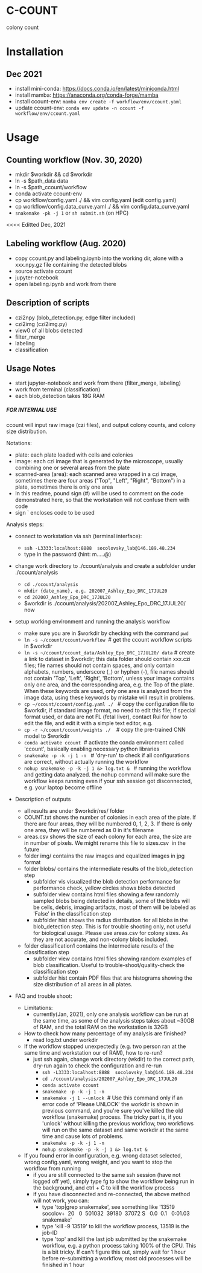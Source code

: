 # C-COUNT
colony count

# Installation
## Dec 2021
- install mini-conda: https://docs.conda.io/en/latest/miniconda.html
- install mamba: https://anaconda.org/conda-forge/mamba 
- install ccount-env: `mamba env create -f workflow/env/ccount.yaml`
- update ccount-env: `conda env update -n ccount -f workflow/env/ccount.yaml`

# Usage
## Counting workflow (Nov. 30, 2020)
- mkdir $workdir && cd $workdir
- ln -s $path_data data
- ln -s $path_ccount/workflow
- conda activate ccount-env
- cp workflow/config.yaml ./ && vim config.yaml (edit config.yaml)
- cp workflow/config.data_curve.yaml ./ && vim config.data_curve.yaml 
- `snakemake -pk -j 1` or `sh submit.sh` (on HPC) 

<<<< Editted Dec, 2021


## Labeling workflow (Aug. 2020)
- copy ccount.py and labeling.ipynb into the working dir, alone with a xxx.npy.gz file containing the detected blobs
- source activate ccount
- jupyter-notebook
- open labeling.ipynb and work from there

## Description of scripts
- czi2npy (blob_detection.py, edge filter included)
- czi2img (czi2img.py)
- view0 of all blobs detected
- filter_merge
- labeling
- classification

## Usage Notes
- start jupyter-notebook and work from there (filter_merge, labeling)
- work from terminal (classification)
- each blob_detection takes 18G RAM

##### FOR INTERNAL USE ####
ccount will input raw image (czi files), and output colony counts, and colony size distribution.

Notations:
- plate: each plate loaded with cells and colonies
- image: each czi image that is generated by the microscope, usually combining one or several areas from the plate
- scanned-area (area): each scanned area wrapped in a czi image, sometimes there are four areas ("Top", "Left", "Right", "Bottom") in a plate, sometimes there is only one area
- In this readme, pound sign (#) will be used to comment on the code demonstrated here, so that the workstation will not confuse them with code
- sign ` encloses code to be used

Analysis steps:
- connect to workstation via ssh (terminal interface):
	- `ssh -L3333:localhost:8888  socolovsky_lab@146.189.48.234`
	- type in the password (hint: m.....@)
- change work directory to ./ccount/analysis and create a subfolder under ./ccount/analysis
	- `cd ./ccount/analysis`
	- `mkdir {date_name}, e.g. 202007_Ashley_Epo_DRC_17JUL20`
	- `cd 202007_Ashley_Epo_DRC_17JUL20`
	- $workdir is ./ccount/analysis/202007_Ashley_Epo_DRC_17JUL20/  now
- setup working environment and running the analysis workflow 
	- make sure you are in $workdir by checking with the command `pwd`
	- `ln -s ~/ccount/ccount/workflow`  # get the ccount workflow scripts in $workdir
	- `ln -s ~/ccount/ccount_data/Ashley_Epo_DRC_17JUL20/ data` # create a link to dataset in $workdir; this data folder should contain xxx.czi files; file names should not contain spaces, and only contain alphabets, numbers, underscore (_) or hyphen (-), file names should not contain 'Top', 'Left', 'Right', 'Bottom', unless your image contains only one area, and the corresponding area, e.g. the Top of the plate. When these keywords are used, only one area is analyzed from the image data, using these keywords by mistake will result in problems.
	- `cp ~/ccount/ccount/config.yaml ./ ` # copy the configuration file to $workdir, if standard image format, no need to edit this file; if special format used, or data are not FL (fetal liver), contact Rui for how to edit the file, and edit it with a simple text editor, e.g. 
	- `cp -r ~/ccount/ccount/weights ./ `  # copy the pre-trained CNN model to $workdir
	- `conda activate ccount`  # activate the conda environment called 'ccount', basically enabling necessary python libraries
	- `snakemake -p -k -j 1 -n`   # 'dry-run' to check if all configurations are correct, without actually running the workflow
	- `nohup snakemake -p -k -j 1 &> log.txt & ` # running the workflow and getting data analyzed. the nohup command will make sure the workflow keeps running even if your ssh session got disconnected, e.g. your laptop become offline
- Description of outputs
	- all results are under $workdir/res/ folder
	- COUNT.txt shows the number of colonies in each area of the plate. If there are four areas, they will be numbered 0, 1, 2, 3. If there is only one area, they will be numbered as 0 in it's filename
	- areas.csv shows the size of each colony for each area, the size are in number of pixels. We might rename this file to sizes.csv  in the future
	- folder img/ contains the raw images and equalized images in jpg format
	- folder blobs/ contains the intermediate results of the blob_detection step 
		- subfolder vis visualized the blob detection performance for performance check, yellow circles shows blobs detected
		- subfolder view contains html files showing a few randomly sampled blobs being detected in details, some of the blobs will be cells, debris, imaging artifacts, most of them will be labeled as 'False' in the classification step
		- subfolder hist shows the radius distribution  for all blobs in the blob_detection step. This is for trouble shooting only, not useful for biological usage. Please use areas.csv for colony sizes. As they are not accurate, and non-colony blobs included.
	- folder classification1 contains the intermediate results of the classification step
		- subfolder view contains html files showing random examples of blob classification. Useful to trouble-shoot/quality-check the classification step
		- subfolder hist contain PDF files that are histograms showing the size distribution of all areas in all plates.

- FAQ and trouble shoot:
	- Limitations:
		- currently(Jan, 2021), only one analysis workflow can be run at the same time, as some of the analysis steps takes about ~30GB of RAM, and the total RAM on the workstation is 32GB
	- How to check how many percentage of my analysis are finished?
		- read log.txt under workdir
	- If the workflow stopped unexpectedly (e.g. two person ran at the same time and workstation our of RAM), how to re-run?
		- just ssh again, change work directory (wkdir) to the correct path, dry-run again to check the configuration and re-run
			- `ssh -L3333:localhost:8888  socolovsky_lab@146.189.48.234`
			- `cd ./ccount/analysis/202007_Ashley_Epo_DRC_17JUL20`
			- `conda activate ccount`
			- `snakemake -p -k -j 1 -n  `
			- `snakemake -j 1 --unlock`  # Use this command only if an error code of 'Please UNLOCK' the workdir is shown in previous command, and you're sure you've killed the old workflow (snakemake) process. The tricky part is, if you 'unlock' without killing the previous workflow, two workflows will run on the same dataset and same workdir at the same time and cause lots of problems. 
			- `snakemake -p -k -j 1 -n`
			- `nohup snakemake -p -k -j 1 &> log.txt &`
	- If you found error in configuration, e.g. wrong dataset selected, wrong config.yaml, wrong weight, and you want to stop the workflow from running
		- if you are still connected to the same ssh session (have not logged off yet), simply type fg to show the workflow being run in the background, and ctrl + C to kill the workflow process 
		- if you have disconnected and re-connected, the above method will not work, you can: 
			- type 'top|grep snakemake', see something like '13519 socolov+  20   0  501032  39180  37072 S   0.0  0.1   0:01.03 snakemake'
			- type 'kill -9 13519' to kill the workflow process, 13519 is the job-ID
			- type 'top' and kill the last job submitted by the snakemake workflow, e.g. a python process taking 100% of the CPU. This is a bit tricky. If can't figure this out, simply wait for 1 hour before re-submitting a workflow, most old processes will be finished in 1 hour
